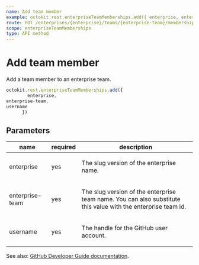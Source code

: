 ```yaml
---
name: Add team member
example: octokit.rest.enterpriseTeamMemberships.add({ enterprise, enterprise-team, username })
route: PUT /enterprises/{enterprise}/teams/{enterprise-team}/memberships/{username}
scope: enterpriseTeamMemberships
type: API method
---
```


# Add team member

Add a team member to an enterprise team.

```js
octokit.rest.enterpriseTeamMemberships.add({
        enterprise,
enterprise-team,
username
      })
```

## Parameters

<table>
  <thead>
    <tr>
      <th>name</th>
      <th>required</th>
      <th>description</th>
    </tr>
  </thead>
  <tbody>
    <tr><td>enterprise</td><td>yes</td><td>

The slug version of the enterprise name.

</td></tr>
<tr><td>enterprise-team</td><td>yes</td><td>

The slug version of the enterprise team name. You can also substitute this value with the enterprise team id.

</td></tr>
<tr><td>username</td><td>yes</td><td>

The handle for the GitHub user account.

</td></tr>
  </tbody>
</table>

See also: [GitHub Developer Guide documentation](https://docs.github.com/rest/enterprise-teams/enterprise-team-members#add-team-member).
